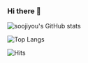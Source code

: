 ### Hi there 👋

<!--
**soojiyou/soojiyou** is a ✨ _special_ ✨ repository because its `README.md` (this file) appears on your GitHub profile.

Here are some ideas to get you started:

- 🔭 I’m currently working on ...
- 🌱 I’m currently learning ...
- 👯 I’m looking to collaborate on ...
- 🤔 I’m looking for help with ...
- 💬 Ask me about ...
- 📫 How to reach me: ...
- 😄 Pronouns: ...
- ⚡ Fun fact: ...
-->


![soojiyou's GitHub stats](https://github-readme-stats.vercel.app/api?username=soojiyou&count_private=true&theme=dracula&show_icons=true&hide=contribs,prs)

![Top Langs](https://github-readme-stats.vercel.app/api/top-langs/?username=soojiyou&layout=compact&hide=HTML,CSS,SCSS,PUG)

![Hits](https://hits.seeyoufarm.com/api/count/incr/badge.svg?url=https%3A%2F%2Fgithub.com%2Fsoojiyou&count_bg=%237ACB3C&title_bg=%23555555&icon=github.svg&icon_color=%23FFFFFF&title=hits&edge_flat=true)

